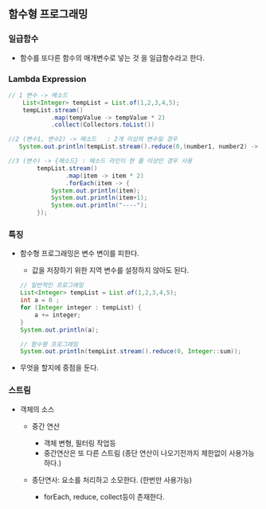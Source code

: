 ## 함수형 프로그래밍

### 일급함수
- 함수를 또다른 함수의 매개변수로 넣는 것 을 일급함수라고 한다.  


### Lambda Expression

```java
// 1 변수 -> 메소드
    List<Integer> tempList = List.of(1,2,3,4,5);
    tempList.stream()
            .map(tempValue -> tempValue * 2)
            .collect(Collectors.toList())

//2 (변수1, 변수2) -> 메소드   : 2개 이상의 변수일 경우
   System.out.println(tempList.stream().reduce(0,(number1, number2) -> number1 + number2));

//3 (변수) -> {메소드} : 메소드 라인이 한 줄 이상인 경우 사용  
        tempList.stream()
                .map(item -> item * 2)
                .forEach(item -> {
            System.out.println(item);
            System.out.println(item+1);
            System.out.println("----");
        });
```

### 특징

- 함수형 프로그래밍은 변수 변이를 피한다. 
    - 값을 저장하기 위한 지역 변수를 설정하지 않아도 된다.

    ```java
    // 일반적인 프로그래밍
    List<Integer> tempList = List.of(1,2,3,4,5);
    int a = 0 ;
    for (Integer integer : tempList) {
        a += integer;
    }
    System.out.println(a);

    // 함수형 프로그래밍
    System.out.println(tempList.stream().reduce(0, Integer::sum));
    ```

- 무엇을 할지에 중점을 둔다.


### 스트림
 - 객체의 소스
    - 중간 연산
        - 객체 변형, 필터링 작업등
        - 중간연산은 또 다른 스트림 (종단 연산이 나오기전까지 제한없이 사용가능하다.)

    - 종단연사: 요소를 처리하고 소모한다. (한번만 사용가능)
        - forEach, reduce, collect등이 존재한다. 


